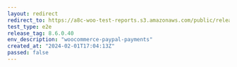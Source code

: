 ```yaml
---
layout: redirect
redirect_to: https://a8c-woo-test-reports.s3.amazonaws.com/public/release/8.6.0.40/woocommerce-paypal-payments/e2e/index.html
test_type: e2e
release_tag: 8.6.0.40
env_description: "woocommerce-paypal-payments"
created_at: "2024-02-01T17:04:13Z"
passed: false
---
```

